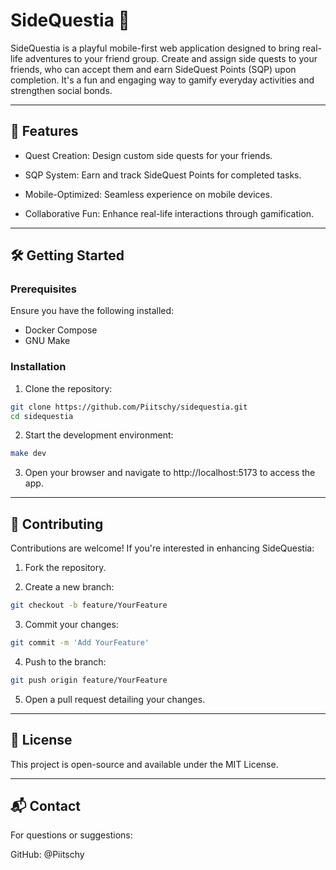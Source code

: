 # SideQuestia 🧭

SideQuestia is a playful mobile-first web application designed to bring real-life adventures to your friend group. Create and assign side quests to your friends, who can accept them and earn SideQuest Points (SQP) upon completion. It's a fun and engaging way to gamify everyday activities and strengthen social bonds.

---

## 🚀 Features

- Quest Creation: Design custom side quests for your friends.

- SQP System: Earn and track SideQuest Points for completed tasks.

- Mobile-Optimized: Seamless experience on mobile devices.

- Collaborative Fun: Enhance real-life interactions through gamification.

---

## 🛠️ Getting Started

### Prerequisites

Ensure you have the following installed:

- Docker Compose
- GNU Make


### Installation

1. Clone the repository:

```bash
git clone https://github.com/Piitschy/sidequestia.git
cd sidequestia
```

2. Start the development environment:

```bash
make dev
```

3. Open your browser and navigate to http://localhost:5173 to access the app.




---

## 🤝 Contributing

Contributions are welcome! If you're interested in enhancing SideQuestia:

1. Fork the repository.

2. Create a new branch:

```bash
git checkout -b feature/YourFeature
```

3. Commit your changes:

```bash
git commit -m 'Add YourFeature'
```

4. Push to the branch:

```bash
git push origin feature/YourFeature
```

5. Open a pull request detailing your changes.




---

## 📄 License

This project is open-source and available under the MIT License.


---

## 📬 Contact

For questions or suggestions:

GitHub: @Piitschy


